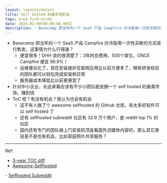 ```yaml
---
layout: layouts/detail
title: Self hosted 利基市场机会
tags: area-find-niche
date: 2024-03-09T00:00:00.000Z
description: ' Basecamp 把当年的一个 SaaS 产品 Campfire 炒冷饭用一次性买断的方式进行售卖，这事情为什么行得通？ 便宜很多！DHH 说的很清楚了：3年的总费用，500个席位，ONCE Campfire 便宜 99.9%！ 运维傻瓜化了，现在安装维护互联网应用比以前方便多了，稍有研发经验... '
---
```

* Basecamp 把当年的一个 SaaS 产品 Campfire 炒冷饭用一次性买断的方式进行售卖，这事情为什么行得通？
  * 便宜很多！DHH 说的很清楚了：3年的总费用，500个席位，ONCE Campfire 便宜 99.9%！
  * 运维傻瓜化了，现在安装维护互联网应用比以前方便多了，稍有研发经验的团队都可以轻松完成安装和日常
  * 服务器成本降低比以前更便宜了
* 针对中小企业，长远来看应该有不少小团队能坐拥一个 self hosted 的垂类市场，赚到钱
* ToC 呢？有没有机会？我认为也会有机会
  * 这不有人做了个 awesome selfhosted 的 Github 仓库，有太多好软件可以 self hosted 了
  * 还有 selfhosted subreddit 社区有 32.9 万个用户，是 reddit top 1% 的社区
  * 国内还有专门的团队做上门安装机顶盒看国外流媒体内容的，那么其它类目是不是也有机会，比如家庭照片共享服务？

---

Ref:
- <a href="https://x.com/dhh/status/1753131755346047307?s=20" target="_blank">3-year TOC diff</a>
- <a href="https://github.com/awesome-selfhosted/awesome-selfhosted" target="_blank">Awesome-Selfhosted
</a>
- <a href="http://reddit.com/r/selfhosted" target="_blank">Selfhosted Subreddit</a>
